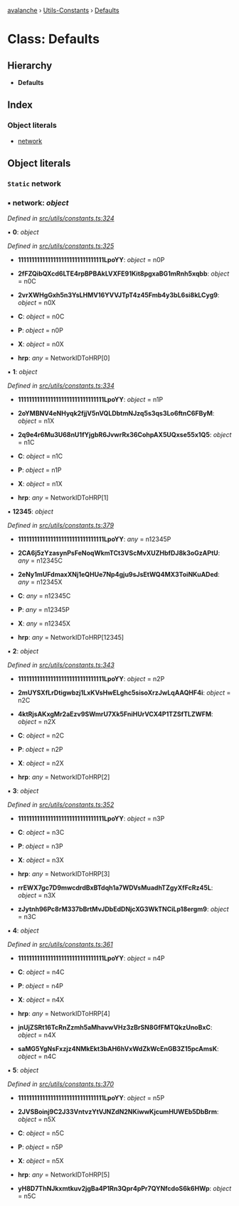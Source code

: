 [avalanche](../README.md) › [Utils-Constants](../modules/utils_constants.md) › [Defaults](utils_constants.defaults.md)

# Class: Defaults

## Hierarchy

* **Defaults**

## Index

### Object literals

* [network](utils_constants.defaults.md#static-network)

## Object literals

### `Static` network

### ▪ **network**: *object*

*Defined in [src/utils/constants.ts:324](https://github.com/ava-labs/avalanchejs/blob/cfff19f/src/utils/constants.ts#L324)*

▪ **0**: *object*

*Defined in [src/utils/constants.ts:325](https://github.com/ava-labs/avalanchejs/blob/cfff19f/src/utils/constants.ts#L325)*

* **11111111111111111111111111111111LpoYY**: *object* = n0P

* **2fFZQibQXcd6LTE4rpBPBAkLVXFE91Kit8pgxaBG1mRnh5xqbb**: *object* = n0C

* **2vrXWHgGxh5n3YsLHMV16YVVJTpT4z45Fmb4y3bL6si8kLCyg9**: *object* = n0X

* **C**: *object* = n0C

* **P**: *object* = n0P

* **X**: *object* = n0X

* **hrp**: *any* = NetworkIDToHRP[0]

▪ **1**: *object*

*Defined in [src/utils/constants.ts:334](https://github.com/ava-labs/avalanchejs/blob/cfff19f/src/utils/constants.ts#L334)*

* **11111111111111111111111111111111LpoYY**: *object* = n1P

* **2oYMBNV4eNHyqk2fjjV5nVQLDbtmNJzq5s3qs3Lo6ftnC6FByM**: *object* = n1X

* **2q9e4r6Mu3U68nU1fYjgbR6JvwrRx36CohpAX5UQxse55x1Q5**: *object* = n1C

* **C**: *object* = n1C

* **P**: *object* = n1P

* **X**: *object* = n1X

* **hrp**: *any* = NetworkIDToHRP[1]

▪ **12345**: *object*

*Defined in [src/utils/constants.ts:379](https://github.com/ava-labs/avalanchejs/blob/cfff19f/src/utils/constants.ts#L379)*

* **11111111111111111111111111111111LpoYY**: *any* = n12345P

* **2CA6j5zYzasynPsFeNoqWkmTCt3VScMvXUZHbfDJ8k3oGzAPtU**: *any* = n12345C

* **2eNy1mUFdmaxXNj1eQHUe7Np4gju9sJsEtWQ4MX3ToiNKuADed**: *any* = n12345X

* **C**: *any* = n12345C

* **P**: *any* = n12345P

* **X**: *any* = n12345X

* **hrp**: *any* = NetworkIDToHRP[12345]

▪ **2**: *object*

*Defined in [src/utils/constants.ts:343](https://github.com/ava-labs/avalanchejs/blob/cfff19f/src/utils/constants.ts#L343)*

* **11111111111111111111111111111111LpoYY**: *object* = n2P

* **2mUYSXfLrDtigwbzj1LxKVsHwELghc5sisoXrzJwLqAAQHF4i**: *object* = n2C

* **4ktRjsAKxgMr2aEzv9SWmrU7Xk5FniHUrVCX4P1TZSfTLZWFM**: *object* = n2X

* **C**: *object* = n2C

* **P**: *object* = n2P

* **X**: *object* = n2X

* **hrp**: *any* = NetworkIDToHRP[2]

▪ **3**: *object*

*Defined in [src/utils/constants.ts:352](https://github.com/ava-labs/avalanchejs/blob/cfff19f/src/utils/constants.ts#L352)*

* **11111111111111111111111111111111LpoYY**: *object* = n3P

* **C**: *object* = n3C

* **P**: *object* = n3P

* **X**: *object* = n3X

* **hrp**: *any* = NetworkIDToHRP[3]

* **rrEWX7gc7D9mwcdrdBxBTdqh1a7WDVsMuadhTZgyXfFcRz45L**: *object* = n3X

* **zJytnh96Pc8rM337bBrtMvJDbEdDNjcXG3WkTNCiLp18ergm9**: *object* = n3C

▪ **4**: *object*

*Defined in [src/utils/constants.ts:361](https://github.com/ava-labs/avalanchejs/blob/cfff19f/src/utils/constants.ts#L361)*

* **11111111111111111111111111111111LpoYY**: *object* = n4P

* **C**: *object* = n4C

* **P**: *object* = n4P

* **X**: *object* = n4X

* **hrp**: *any* = NetworkIDToHRP[4]

* **jnUjZSRt16TcRnZzmh5aMhavwVHz3zBrSN8GfFMTQkzUnoBxC**: *object* = n4X

* **saMG5YgNsFxzjz4NMkEkt3bAH6hVxWdZkWcEnGB3Z15pcAmsK**: *object* = n4C

▪ **5**: *object*

*Defined in [src/utils/constants.ts:370](https://github.com/ava-labs/avalanchejs/blob/cfff19f/src/utils/constants.ts#L370)*

* **11111111111111111111111111111111LpoYY**: *object* = n5P

* **2JVSBoinj9C2J33VntvzYtVJNZdN2NKiwwKjcumHUWEb5DbBrm**: *object* = n5X

* **C**: *object* = n5C

* **P**: *object* = n5P

* **X**: *object* = n5X

* **hrp**: *any* = NetworkIDToHRP[5]

* **yH8D7ThNJkxmtkuv2jgBa4P1Rn3Qpr4pPr7QYNfcdoS6k6HWp**: *object* = n5C
